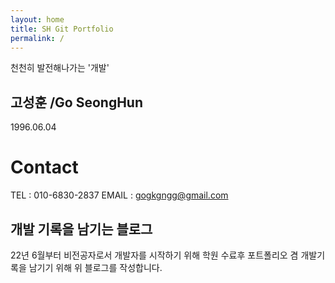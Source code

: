 ```yaml
---
layout: home
title: SH Git Portfolio
permalink: /
---
```


천천히 발전해나가는 '개발'

## 고성훈 /Go SeongHun
  1996.06.04
# Contact
  TEL : 010-6830-2837  EMAIL : gogkgngg@gmail.com

## 개발 기록을 남기는 블로그

22년 6월부터 비전공자로서 개발자를 시작하기 위해 학원 수료후 포트폴리오 겸 개발기록을 남기기 위해 위 블로그를 작성합니다.

